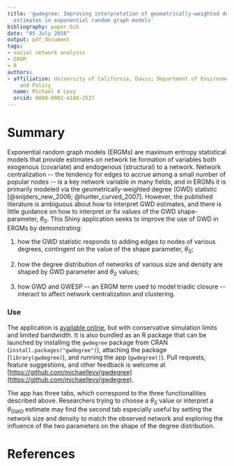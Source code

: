```yaml
---
title: 'gwdegree: Improving interpretation of geometrically-weighted degree
  estimates in exponential random graph models'
bibliography: paper.bib
date: "05 July 2016"
output: pdf_document
tags:
- social network analysis
- ERGM
- R
authors:
- affiliation: University of California, Davis; Department of Environmental Science
    and Policy
  name: Michael A Levy
  orcid: 0000-0002-4188-2527
---
```


# Summary

Exponential random graph models (ERGMs) are maximum entropy statistical models that provide estimates on network tie formation of variables both exogenous (covariate) and endogenous (structural) to a network. Network centralization -- the tendency for edges to accrue among a small number of popular nodes -- is a key network variable in many fields, and in ERGMs it is primarily modeled via the geometrically-weighted degree (GWD) statistic [@snijders_new_2006; @hunter_curved_2007]. However, the published literature is ambiguous about how to interpret GWD estimates, and there is little guidance on how to interpret or fix values of the GWD shape-parameter, $\theta_S$. This Shiny application seeks to improve the use of GWD in ERGMs by demonstrating:

1. how the GWD statistic responds to adding edges to nodes of various degrees, contingent on the value of the shape parameter, $\theta_S$;

1. how the degree distribution of networks of various size and density are shaped by GWD parameter and $\theta_S$ values;

1. how GWD and GWESP -- an ERGM term used to model triadic closure -- interact to affect network centralization and clustering.

### Use

The application is [available online](https://michaellevy.shinyapps.io/gwdegree/), but with conservative simulation limits and limited bandwidth. It is also bundled as an R package that can be launched by installing the `gwdegree` package from CRAN (`install.packages("gwdegree")`), attaching the package (`library(gwdegree)`), and running the app (`gwdegree()`). Pull requests, feature suggestions, and other feedback is welcome at [https://github.com/michaellevy/gwdegree](https://github.com/michaellevy/gwdegree). 

The app has three tabs, which correspond to the three functionalities described above. Researchers trying to choose a $\theta_S$ value or interpret a $\theta_{GWD}$ estimate may find the second tab especially useful by setting the network size and density to match the observed network and exploring the influence of the two parameters on the shape of the degree distribution.

# References
